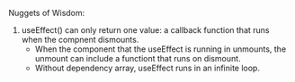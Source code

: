 Nuggets of Wisdom: 
1. useEffect() can only return one value: a callback function that runs when the compnent dismounts. 
    - When the component that the useEffect is running in unmounts, the unmount can include a functiont that runs on dismount. 
    - Without dependency array, useEffect runs in an infinite loop. 